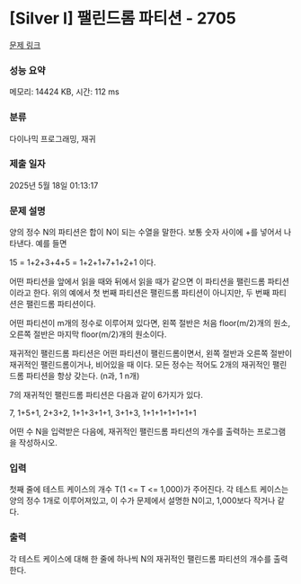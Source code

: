 # [Silver I] 팰린드롬 파티션 - 2705 

[문제 링크](https://www.acmicpc.net/problem/2705) 

### 성능 요약

메모리: 14424 KB, 시간: 112 ms

### 분류

다이나믹 프로그래밍, 재귀

### 제출 일자

2025년 5월 18일 01:13:17

### 문제 설명

<p>양의 정수 N의 파티션은 합이 N이 되는 수열을 말한다. 보통 숫자 사이에 +를 넣어서 나타낸다. 예를 들면</p>

<p>15 = 1+2+3+4+5 = 1+2+1+7+1+2+1 이다.</p>

<p>어떤 파티션을 앞에서 읽을 때와 뒤에서 읽을 때가 같으면 이 파티션을 팰린드롬 파티션이라고 한다. 위의 예에서 첫 번째 파티션은 팰린드롬 파티션이 아니지만, 두 번째 파티션은 팰린드롬 파티션이다.</p>

<p>어떤 파티션이 m개의 정수로 이루어져 있다면, 왼쪽 절반은 처음 floor(m/2)개의 원소, 오른쪽 절반은 마지막 floor(m/2)개의 원소이다. </p>

<p>재귀적인 팰린드롬 파티션은 어떤 파티션이 팰린드롬이면서, 왼쪽 절반과 오른쪽 절반이 재귀적인 팰린드롬이거나, 비어있을 때 이다. 모든 정수는 적어도 2개의 재귀적인 팰린드롬 파티션을 항상 갖는다. (n과, 1 n개) </p>

<p>7의 재귀적인 팰린드롬 파티션은 다음과 같이 6가지가 있다.</p>

<p>7, 1+5+1, 2+3+2, 1+1+3+1+1, 3+1+3, 1+1+1+1+1+1+1</p>

<p>어떤 수 N을 입력받은 다음에, 재귀적인 팰린드롬 파티션의 개수를 출력하는 프로그램을 작성하시오.</p>

### 입력 

 <p>첫째 줄에 테스트 케이스의 개수 T(1 <= T <= 1,000)가 주어진다. 각 테스트 케이스는 양의 정수 1개로 이루어져있고, 이 수가 문제에서 설명한 N이고, 1,000보다 작거나 같다.</p>

### 출력 

 <p>각 테스트 케이스에 대해 한 줄에 하나씩 N의 재귀적인 팰린드롬 파티션의 개수를 출력한다.</p>

